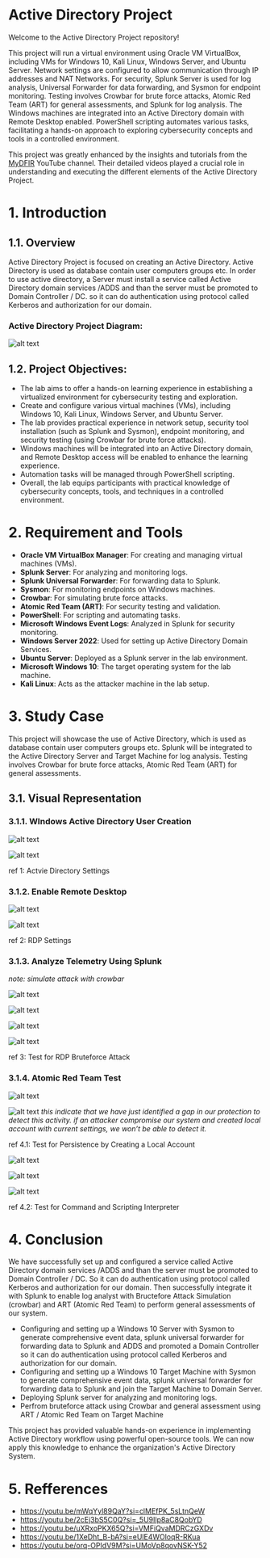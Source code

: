 # Active Directory Project

Welcome to the Active Directory Project repository!

This project will run a virtual environment using Oracle VM VirtualBox, including VMs for Windows 10, Kali Linux, Windows Server, and Ubuntu Server. Network settings are configured to allow communication through IP addresses and NAT Networks. For security, Splunk Server is used for log analysis, Universal Forwarder for data forwarding, and Sysmon for endpoint monitoring. Testing involves Crowbar for brute force attacks, Atomic Red Team (ART) for general assessments, and Splunk for log analysis. The Windows machines are integrated into an Active Directory domain with Remote Desktop enabled. PowerShell scripting automates various tasks, facilitating a hands-on approach to exploring cybersecurity concepts and tools in a controlled environment.

This project was greatly enhanced by the insights and tutorials from the [MyDFIR](https://www.youtube.com/playlist?list=PLEd_qaF8wpnXgdngqfsQtYYGM-IdtuxmC) YouTube channel. Their detailed videos played a crucial role in understanding and executing the different elements of the Active Directory Project.

# **1. Introduction**
## **1.1. Overview**
Active Directory Project is focused on creating an Active Directory.  Active Directory is used as database contain user computers groups  etc. In order to use active directory, a Server must install a service called Active Directory domain services /ADDS and than the server must be promoted to Domain Controller / DC. so it can do authentication using protocol called Kerberos and authorization for our domain.

### Active Directory Project Diagram: ###

![alt text](<Images/Active Directory Diagram.jpg>)

## **1.2. Project Objectives:**

 - The lab aims to offer a hands-on learning experience in establishing a virtualized environment for cybersecurity testing and exploration.
 - Create and configure various virtual machines (VMs), including Windows 10, Kali Linux, Windows Server, and Ubuntu Server.
 - The lab provides practical experience in network setup, security tool installation (such as Splunk and Sysmon), endpoint monitoring, and security testing (using Crowbar for brute force attacks).
 - Windows machines will be integrated into an Active Directory domain, and Remote Desktop access will be enabled to enhance the learning experience.
 - Automation tasks will be managed through PowerShell scripting.
 - Overall, the lab equips participants with practical knowledge of cybersecurity concepts, tools, and techniques in a controlled environment.

# **2. Requirement and Tools**

- **Oracle VM VirtualBox Manager**: For creating and managing virtual machines (VMs).
- **Splunk Server**: For analyzing and monitoring logs.
- **Splunk Universal Forwarder**: For forwarding data to Splunk.
- **Sysmon**: For monitoring endpoints on Windows machines.
- **Crowbar**: For simulating brute force attacks.
- **Atomic Red Team (ART)**: For security testing and validation.
- **PowerShell**: For scripting and automating tasks.
- **Microsoft Windows Event Logs**: Analyzed in Splunk for security monitoring.
- **Windows Server 2022**: Used for setting up Active Directory Domain Services.
- **Ubuntu Server**: Deployed as a Splunk server in the lab environment.
- **Microsoft Windows 10**: The target operating system for the lab machine.
- **Kali Linux**: Acts as the attacker machine in the lab setup.

# **3. Study Case**

This project will showcase the use of Active Directory, which is used as database contain user computers groups  etc. Splunk will be integrated to the Active Directory Server and Target Machine for log analysis. Testing involves Crowbar for brute force attacks, Atomic Red Team (ART) for general assessments.

## **3.1. Visual Representation**

### **3.1.1. WIndows Active Directory User Creation** 

![alt text](<Images/User Creation 1 .png>)

![alt text](<Images/User Creation 2.png>)

ref 1: Actvie Directory Settings

### **3.1.2. Enable Remote Desktop** 

![alt text](<Images/Enable RDP (1).png>)

![alt text](<Images/Enable RDP (2).png>)

ref 2: RDP Settings

### **3.1.3. Analyze Telemetry Using Splunk** 

*note: simulate attack with crowbar*

![alt text](<Images/Crowbar Bruteforce Attack (1).png>)

![alt text](<Images/Crowbar Bruteforce Attack (2).png>)

![alt text](<Images/Crowbar Bruteforce Attack (3).png>)

![alt text](<Images/Crowbar Bruteforce Attack (4).png>)

ref 3: Test for RDP Bruteforce Attack 

### **3.1.4. Atomic Red Team Test**

![alt text](<Images/Atomic Test T1136.001 (2).png>)

![alt text](<Images/Atomic Test T1136.001 (3).png>)
*this indicate that we have just identified a gap in our protection to detect this activity. if an attacker compromise our system and created local account with current settings, we won’t be able to detect it.*

ref 4.1: Test for Persistence by Creating a Local Account

![alt text](<Images/Atomic Test T1059 (2).png>)

![alt text](<Images/Atomic Test T1059 (3).png>)

![alt text](<Images/Atomic Test T1059 (1).png>)

ref 4.2: Test for Command and Scripting Interpreter

# **4. Conclusion**

We have successfully set up and configured a service called Active Directory domain services /ADDS and than the server must be promoted to Domain Controller / DC. So it can do authentication using protocol called Kerberos and authorization for our domain. Then successfully integrate it with Splunk to enable log analyst with Bructefore Attack Simulation (crowbar) and ART (Atomic Red Team) to perform general assessments of our system.

- Configuring and setting up a Windows 10 Server with Sysmon to generate comprehensive event data, splunk universal forwarder for forwarding data to Splunk and ADDS and promoted a Domain Controller so it can do authentication using protocol called Kerberos and authorization for our domain.
- Configuring and setting up a Windows 10 Target Machine with Sysmon to generate comprehensive event data, splunk universal forwarder for forwarding data to Splunk and join the Target Machine to Domain Server.
- Deploying Splunk server for analyzing and monitoring logs.
- Perfrom bruteforce attack using Crowbar and general assessment using ART / Atomic Red Team on Target Machine 

This project has provided valuable hands-on experience in implementing Active Directory workflow using powerful open-source tools. We can now apply this knowledge to enhance the organization's Active Directory System.

# **5. Refferences**
- https://youtu.be/mWqYyl89QaY?si=clMEfPK_5sLtnQeW
- https://youtu.be/2cEj3bS5C0Q?si=_5U9Ilp8aC8QobYD
- https://youtu.be/uXRxoPKX65Q?si=VMFiQvaMDRCzGXDv
- https://youtu.be/1XeDht_B-bA?si=eUlE4WOloqR-RKua
- https://youtu.be/orq-OPIdV9M?si=UMoVp8qovNSK-Y52